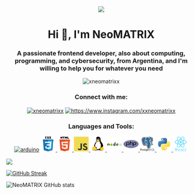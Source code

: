 <div id="header" align="center">
    <img src="https://media.giphy.com/media/yl3XErRq8qmmA/giphy.gif" width="500">
</div>

<h1 align="center">Hi 👋, I'm NeoMATRIX</h1>
<h3 align="center">A passionate frontend developer, also about computing, programming, and cybersecurity, from Argentina, and I'm willing to help you for whatever you need</h3>

<p align="center"> <img src="https://komarev.com/ghpvc/?username=xneomatrixx&label=Profile%20views&color=0e75b6&style=flat" alt="xneomatrixx" /> </p>

<h3 align="center">Connect with me:</h3>
<p align="center">
<a href="https://twitter.com/xneomatrixx" target="blank"><img align="center" src="https://raw.githubusercontent.com/rahuldkjain/github-profile-readme-generator/master/src/images/icons/Social/twitter.svg" alt="xneomatrixx" height="30" width="40" /></a>
<a href="https://instagram.com/https://www.instagram.com/xxneomatrixx" target="blank"><img align="center" src="https://raw.githubusercontent.com/rahuldkjain/github-profile-readme-generator/master/src/images/icons/Social/instagram.svg" alt="https://www.instagram.com/xxneomatrixx" height="30" width="40" /></a>
</p>

<h3 align="center">Languages and Tools:</h3>
<p align="center"> 
    <a href="https://www.arduino.cc/" target="_blank" rel="noreferrer"> <img src="https://cdn.worldvectorlogo.com/logos/arduino-1.svg" alt="arduino" width="40" height="40"/></a> 
    <a href="https://www.w3schools.com/css/" target="_blank" rel="noreferrer"> <img src="https://raw.githubusercontent.com/devicons/devicon/master/icons/css3/css3-original-wordmark.svg" alt="css3" width="40" height="40"/> </a> 
    <a href="https://www.w3.org/html/" target="_blank" rel="noreferrer"> <img src="https://raw.githubusercontent.com/devicons/devicon/master/icons/html5/html5-original-wordmark.svg" alt="html5" width="40" height="40"/> </a> 
    <a href="https://developer.mozilla.org/en-US/docs/Web/JavaScript" target="_blank" rel="noreferrer"> <img src="https://raw.githubusercontent.com/devicons/devicon/master/icons/javascript/javascript-original.svg" alt="javascript" width="40" height="40"/> </a> 
    <a href="https://www.linux.org/" target="_blank" rel="noreferrer"> <img src="https://raw.githubusercontent.com/devicons/devicon/master/icons/linux/linux-original.svg" alt="linux" width="40" height="40"/> </a> 
    <a href="https://nodejs.org" target="_blank" rel="noreferrer"> <img src="https://raw.githubusercontent.com/devicons/devicon/master/icons/nodejs/nodejs-original-wordmark.svg" alt="nodejs" width="40" height="40"/> </a> 
    <a href="https://www.php.net" target="_blank" rel="noreferrer"> <img src="https://raw.githubusercontent.com/devicons/devicon/master/icons/php/php-original.svg" alt="php" width="40" height="40"/> </a> 
    <a href="https://www.postgresql.org" target="_blank" rel="noreferrer"> <img src="https://raw.githubusercontent.com/devicons/devicon/master/icons/postgresql/postgresql-original-wordmark.svg" alt="postgresql" width="40" height="40"/> </a> 
    <a href="https://www.python.org" target="_blank" rel="noreferrer"> <img src="https://raw.githubusercontent.com/devicons/devicon/master/icons/python/python-original.svg" alt="python" width="40" height="40"/> </a> 
    <a href="https://reactjs.org/" target="_blank" rel="noreferrer"> <img src="https://raw.githubusercontent.com/devicons/devicon/master/icons/react/react-original-wordmark.svg" alt="react" width="40" height="40"/> 
    </a> 
</p>

<p>
    <img align="center" src="https://github-readme-stats.vercel.app/api/top-langs/?username=xneomatrixx&hide_progress=false" />
<!-- <img align="center" src="https://github-readme-stats.vercel.app/api/top-langs/?username=anuraghazra&langs_count=20" /> -->
</p>

[![GitHub Streak](http://github-readme-streak-stats.herokuapp.com?user=xNeoMATRIXx&theme=hacker&border_radius=5&locale=es&date_format=j%20M%5B%20Y%5D)](https://git.io/streak-stats)

![NeoMATRIX GitHub stats](https://github-readme-stats.vercel.app/api?username=xNeoMATRIXx&show_icons=true&theme=dark)


